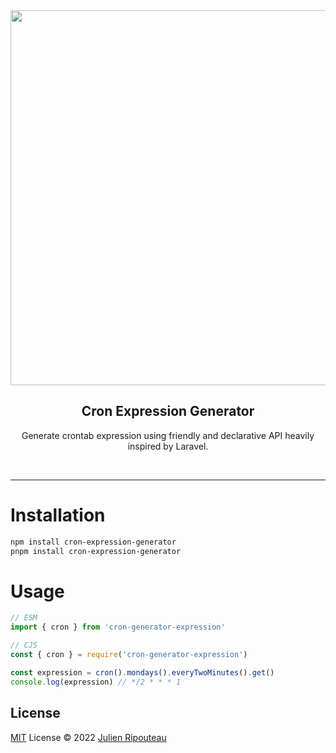 <div align="center">
  <img src="https://i.imgur.com/x3dh9en.png" width="600px">
  <h2>Cron Expression Generator</h2>
  <p>Generate crontab expression using friendly and declarative API heavily inspired by Laravel.</p>
</div>

<br />
<hr>

# Installation
```bash
npm install cron-expression-generator
pnpm install cron-expression-generator
```

# Usage

```ts
// ESM
import { cron } from 'cron-generator-expression' 

// CJS
const { cron } = require('cron-generator-expression')

const expression = cron().mondays().everyTwoMinutes().get()
console.log(expression) // */2 * * * 1
```


## License

[MIT](./LICENSE) License © 2022 [Julien Ripouteau](https://github.com/Julien-R44)
